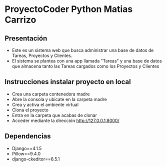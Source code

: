 # ProyectoCoder Python Matias Carrizo

## Presentación
+ Este es un sistema web que busca administrar una base de datos
de Tareas, Proyectos y Clientes.
+ El sistema se plantea con una app llamada "Tareas" y una base
de datos que almacena tanto las Tareas cargados como los Proyectos y Clientes

## Instrucciones instalar proyecto en local
+ Crea una carpeta contenedora madre
+ Abre la consola y ubicate en la carpeta madre
+ Crea y activa el ambiente virtual
+ Clona el proyecto
+ Entra en la carpeta que acabas de clonar
+ Acceder mediante la dirección http://127.0.0.1:8000/

## Dependencias
+ Django==4.1.5
+ Pillow==9.4.0
+ django-ckeditor==6.5.1

